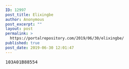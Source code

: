 ```yaml
---
ID: 12997
post_title: Elixingbe
author: Anonymous
post_excerpt: ""
layout: post
permalink: >
  https://portalrepository.com/2019/06/30/elixingbe/
published: true
post_date: 2019-06-30 12:01:47
---
```

<pre>103A01B88554</pre>